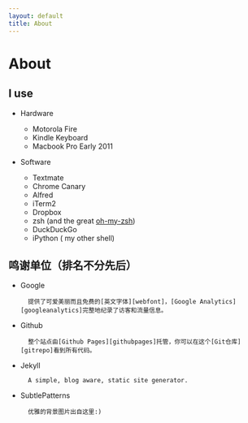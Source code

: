 ```yaml
---
layout: default
title: About
---
```


About
=====


I use
------
* Hardware

    * Motorola Fire
    * Kindle Keyboard
    * Macbook Pro Early 2011

* Software

    * Textmate
    * Chrome Canary
    * Alfred
    * iTerm2
    * Dropbox
    * zsh (and the great [oh-my-zsh][ohmyzsh])
    * DuckDuckGo
    * iPython ( my other shell)

[ohmyzsh]: https://github.com/robbyrussell/oh-my-zsh

鸣谢单位（排名不分先后）
----
* Google

        提供了可爱美丽而且免费的[英文字体][webfont]，[Google Analytics][googleanalytics]完整地纪录了访客和流量信息。

* Github

        整个站点由[Github Pages][githubpages]托管，你可以在这个[Git仓库][gitrepo]看到所有代码。

* Jekyll

        A simple, blog aware, static site generator.

* SubtlePatterns

        优雅的背景图片出自这里:)

[webfont]: http://www.google.com/webfonts/specimen/Bitter
[googleanalytics]: https://www.google.com/analytics/
[githubpages]: http://pages.github.com/ "Github Pages"
[gitrepo]: http://github.com/seansay/seansay.github.com
[jekyll]: https://github.com/mojombo/jekyll "Jekyll"
